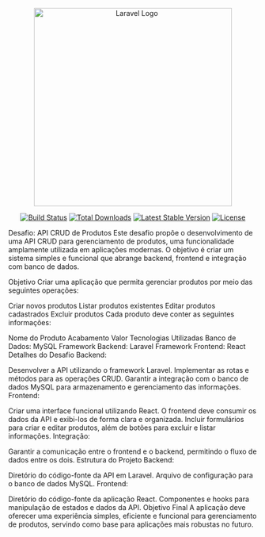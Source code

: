 <p align="center"><a href="https://laravel.com" target="_blank"><img src="https://raw.githubusercontent.com/laravel/art/master/logo-lockup/5%20SVG/2%20CMYK/1%20Full%20Color/laravel-logolockup-cmyk-red.svg" width="400" alt="Laravel Logo"></a></p>

<p align="center">
<a href="https://github.com/laravel/framework/actions"><img src="https://github.com/laravel/framework/workflows/tests/badge.svg" alt="Build Status"></a>
<a href="https://packagist.org/packages/laravel/framework"><img src="https://img.shields.io/packagist/dt/laravel/framework" alt="Total Downloads"></a>
<a href="https://packagist.org/packages/laravel/framework"><img src="https://img.shields.io/packagist/v/laravel/framework" alt="Latest Stable Version"></a>
<a href="https://packagist.org/packages/laravel/framework"><img src="https://img.shields.io/packagist/l/laravel/framework" alt="License"></a>
</p>

Desafio: API CRUD de Produtos
Este desafio propõe o desenvolvimento de uma API CRUD para gerenciamento de produtos, uma funcionalidade amplamente utilizada em aplicações modernas. O objetivo é criar um sistema simples e funcional que abrange backend, frontend e integração com banco de dados.

Objetivo
Criar uma aplicação que permita gerenciar produtos por meio das seguintes operações:

Criar novos produtos
Listar produtos existentes
Editar produtos cadastrados
Excluir produtos
Cada produto deve conter as seguintes informações:

Nome do Produto
Acabamento
Valor
Tecnologias Utilizadas
Banco de Dados: MySQL
Framework Backend: Laravel
Framework Frontend: React
Detalhes do Desafio
Backend:

Desenvolver a API utilizando o framework Laravel.
Implementar as rotas e métodos para as operações CRUD.
Garantir a integração com o banco de dados MySQL para armazenamento e gerenciamento das informações.
Frontend:

Criar uma interface funcional utilizando React.
O frontend deve consumir os dados da API e exibi-los de forma clara e organizada.
Incluir formulários para criar e editar produtos, além de botões para excluir e listar informações.
Integração:

Garantir a comunicação entre o frontend e o backend, permitindo o fluxo de dados entre os dois.
Estrutura do Projeto
Backend:

Diretório do código-fonte da API em Laravel.
Arquivo de configuração para o banco de dados MySQL.
Frontend:

Diretório do código-fonte da aplicação React.
Componentes e hooks para manipulação de estados e dados da API.
Objetivo Final
A aplicação deve oferecer uma experiência simples, eficiente e funcional para gerenciamento de produtos, servindo como base para aplicações mais robustas no futuro.
